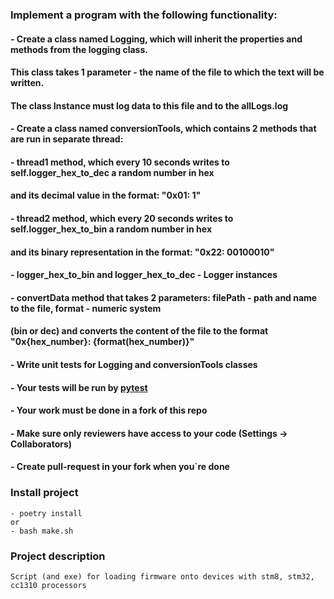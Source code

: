 ### Implement a program with the following functionality:
#### - Create a class named Logging, which will inherit the properties and methods from the logging class.
####   This class takes 1 parameter - the name of the file to which the text will be written.
####   The class Instance must log data to this file and to the allLogs.log
#### - Create a class named conversionTools, which contains 2 methods that are run in separate thread:
####    - thread1 method, which every 10 seconds writes to self.logger_hex_to_dec a random number in hex
####      and its decimal value in the format: "0x01: 1"
####    - thread2 method, which every 20 seconds writes to self.logger_hex_to_bin a random number in hex
####      and its binary representation in the format: "0x22: 00100010"
####    - logger_hex_to_bin and logger_hex_to_dec - Logger instances
####    - convertData method that takes 2 parameters: filePath - path and name to the file, format - numeric system
####      (bin or dec) and converts the content of the file to the format "0x{hex_number}: {format(hex_number)}"
#### - Write unit tests for Logging and conversionTools classes
#### - Your tests will be run by [pytest](https://docs.pytest.org/en/7.1.x/contents.html)
#### - Your work must be done in a fork of this repo
#### - Make sure only reviewers have access to your code (Settings -> Collaborators)
#### - Create pull-request in your fork when you`re done

### Install project
````
- poetry install
or
- bash make.sh
````
### Project description
````
Script (and exe) for loading firmware onto devices with stm8, stm32, cc1310 processors
````
